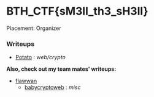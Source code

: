 # BTH_CTF{sM3ll_th3_sH3ll}

Placement: Organizer
### Writeups
* [Potato](potato/) : *web/crypto*

**Also, check out my team mates' writeups:**
* [flawwan](https://github.com/flawwan/CTF-Writeups/tree/master/Fireshell)
    * [babycryptoweb](https://github.com/flawwan/CTF-Writeups/blob/master/Fireshell/babycryptoweb/babycryptoweb.md) : *misc*
